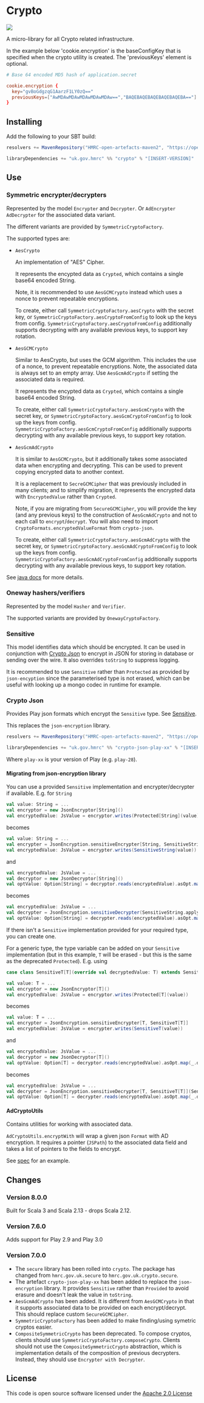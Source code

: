 # Crypto

![](https://img.shields.io/github/v/release/hmrc/crypto)

A micro-library for all Crypto related infrastructure.

In the example below 'cookie.encryption' is the baseConfigKey that is specified
when the crypto utility is created.
The 'previousKeys' element is optional.

```conf
# Base 64 encoded MD5 hash of application.secret

cookie.encryption {
  key="gvBoGdgzqG1AarzF1LY0zQ=="
  previousKeys=["AwMDAwMDAwMDAwMDAwMDAw==","BAQEBAQEBAQEBAQEBAQEBA=="]
}
```

## Installing

Add the following to your SBT build:

```scala
resolvers += MavenRepository("HMRC-open-artefacts-maven2", "https://open.artefacts.tax.service.gov.uk/maven2")

libraryDependencies += "uk.gov.hmrc" %% "crypto" % "[INSERT-VERSION]"
```

## Use

### Symmetric encrypter/decrypters

Represented by the model `Encrypter` and `Decrypter`. Or `AdEncrypter` `AdDecrypter` for the associated data variant.

The different variants are provided by `SymmetricCryptoFactory`.

The supported types are:

- `AesCrypto`

  An implementation of "AES" Cipher.

  It represents the encypted data as `Crypted`, which contains a single base64 encoded String.

  Note, it is recommended to use `AesGCMCrypto` instead which uses a nonce to prevent repeatable encryptions.

  To create, either call `SymmetricCryptoFactory.aesCrypto` with the secret key, or `SymmetricCryptoFactory.aesCryptoFromConfig` to look up the keys from config. `SymmetricCryptoFactory.aesCryptoFromConfig` additionally supports decrypting with any available previous keys, to support key rotation.

- `AesGCMCrypto`

  Similar to AesCrypto, but uses the GCM algorithm. This includes the use of a nonce, to prevent repeatable encryptions. Note, the associated data is always set to an empty array. Use `AesGcmAdCrypto` if setting the associated data is required.

  It represents the encypted data as `Crypted`, which contains a single base64 encoded String.

  To create, either call `SymmetricCryptoFactory.aesGcmCrypto` with the secret key, or `SymmetricCryptoFactory.aesGcmCryptoFromConfig` to look up the keys from config.  `SymmetricCryptoFactory.aesGcmCryptoFromConfig` additionally supports decrypting with any available previous keys, to support key rotation.

- `AesGcmAdCrypto`

  It is similar to `AesGCMCrypto`, but it additionally takes some associated data when encrypting and decrypting. This can be used to prevent copying encrypted data to another context.

  It is a replacement to `SecreGCMCipher` that was previously included in many clients; and to simplify migration, it represents the encrypted data with `EncryptedValue` rather than `Crypted`.

  Note, if you are migrating from `SecureGCMCipher`, you will provide the key (and any previous keys) to the construction of `AesGcmAdCrypto` and not to each call to `encrypt`/`decrypt`. You will also need to import `CryptoFormats.encryptedValueFormat` from `crypto-json`.

  To create, either call `SymmetricCryptoFactory.aesGcmAdCrypto` with the secret key, or `SymmetricCryptoFactory.aesGcmAdCryptoFromConfig` to look up the keys from config. `SymmetricCryptoFactory.aesGcmAdCryptoFromConfig` additionally supports decrypting with any available previous keys, to support key rotation.

See [java docs](https://docs.oracle.com/javase/8/docs/technotes/guides/security/crypto/CryptoSpec.html) for more details.

### Oneway hashers/verifiers

Represented by the model `Hasher` and `Verifier`.

The supported variants are provided by `OnewayCryptoFactory`.

### Sensitive

This model identifies data which should be encrypted. It can be used in conjunction with [Crypto Json](#crypto-json) to encrypt in JSON for storing in database or sending over the wire. It also overrides `toString` to suppress logging.

It is recommended to use `Sensitive` rather than `Protected` as provided by `json-encyption` since the parameterised type is not erased, which can be useful with looking up a mongo codec in runtime for example.

### Crypto Json

Provides Play json formats which encrypt the `Sensitive` type. See [Sensitive](#sensitive).

This replaces the `json-encryption` library.

```scala
resolvers += MavenRepository("HMRC-open-artefacts-maven2", "https://open.artefacts.tax.service.gov.uk/maven2")

libraryDependencies += "uk.gov.hmrc" %% "crypto-json-play-xx" % "[INSERT-VERSION]"
```

Where `play-xx` is your version of Play (e.g. `play-28`).

#### Migrating from json-encryption library

You can use a provided `Sensitive` implementation and encrypter/decrypter if available. E.g. for `String`

```scala
val value: String = ...
val encryptor = new JsonEncryptor[String]()
val encryptedValue: JsValue = encryptor.writes(Protected[String](value))
```

becomes

```scala
val value: String = ...
val encrypter = JsonEncryption.sensitiveEncrypter[String, SensitiveString]
val encryptedValue: JsValue = encrypter.writes(SensitiveString(value))
```

and

```scala
val encryptedValue: JsValue = ...
val decryptor = new JsonDecryptor[String]()
val optValue: Option[String] = decryptor.reads(encryptedValue).asOpt.map(_.decryptedValue)
```

becomes

```scala
val encryptedValue: JsValue = ...
val decrypter = JsonEncryption.sensitiveDecrypter(SensitiveString.apply)
val optValue: Option[String] = decrypter.reads(encryptedValue).asOpt.map(_.decryptedValue)
```

If there isn't a `Sensitive` implementation provided for your required type, you can create one.

For a generic type, the type variable can be added on your `Sensitive` implementation (but in this example, `T` will be erased - but this is the same as the deprecated `Protected`). E.g. using

```scala
case class SensitiveT[T](override val decryptedValue: T) extends Sensitive[T]
```

```scala
val value: T = ...
val encryptor = new JsonEncryptor[T]()
val encryptedValue: JsValue = encryptor.writes(Protected[T](value))
```

becomes

```scala
val value: T = ...
val encrypter = JsonEncryption.sensitiveEncrypter[T, SensitiveT[T]]
val encryptedValue: JsValue = encrypter.writes(SensitiveT(value))
```

and

```scala
val encryptedValue: JsValue = ...
val decryptor = new JsonDecryptor[T]()
val optValue: Option[T] = decryptor.reads(encryptedValue).asOpt.map(_.decryptedValue)
```

becomes

```scala
val encryptedValue: JsValue = ...
val decrypter = JsonEncryption.sensitiveDecrypter[T, SensitiveT[T]](SensitiveT.apply)
val optValue: Option[T] = decrypter.reads(encryptedValue).asOpt.map(_.decryptedValue)
```

#### AdCryptoUtils

Contains utilities for working with associated data.

`AdCryptoUtils.encryptWith` will wrap a given json `Format` with AD encryption. It requires a pointer (`JSPath`) to the associated data field and takes a list of pointers to the fields to encrypt.

See [spec](crypto-json/src/test/scala/uk/gov/hmrc/crypto/json/AdCryptoUtilsSpec.scala) for an example.

## Changes

### Version 8.0.0

Built for Scala 3 and Scala 2.13 - drops Scala 2.12.

### Version 7.6.0

Adds support for Play 2.9 and Play 3.0

### Version 7.0.0

- The `secure` library has been rolled into `crypto`. The package has changed from `hmrc.gov.uk.secure` to `hmrc.gov.uk.crypto.secure`.
- The artefact `crypto-json-play-xx` has been added to replace the `json-encryption` library. It provides `Sensitive` rather than `Provided` to avoid erasure and doesn't leak the value in `toString`.
- `AesGcmAdCrypto` has been added. It is different from `AesGCMCrypto` in that it supports associated data to be provided on each encrypt/decrypt. This should replace custom `SecureGCMCipher`.
- `SymmetricCryptoFactory` has been added to make finding/using symetric cryptos easier.
- `CompositeSymmetricCrypto` has been deprecated. To compose cryptos, clients should use `SymmetricCryptoFactory.composeCrypto`. Clients should not use the `CompositeSymmetricCrypto` abstraction, which is implementation details of the composition of previous decrypters. Instead, they should use `Encrypter with Decrypter`.



## License

This code is open source software licensed under the [Apache 2.0 License]("http://www.apache.org/licenses/LICENSE-2.0.html")
